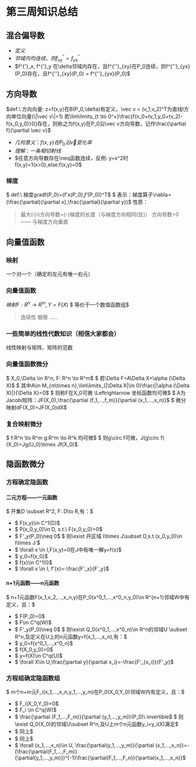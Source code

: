 # 第三周知识总结
## 混合偏导数
- $定义$
- $邻域内均连续，则f^{''}_{xy} = f^{''}_{yx}$
- $f^{'}_x, f^{'}_y 在\delta邻域内存在，且f^{''}_{xy}在P_0连续，则f^{''}_{yx}(P_0)存在，且f^{''}_{xy}(P_0) = f^{''}_{yx}(P_0)$
## 方向导数
$def.\ 方向向量:
z=f(x,y)在B(P_0,\delta)有定义，\vec v = (v_1,v_2)^T为直线l方向单位向量(\|\vec v\|=1)
若\lim\limits_{t \to 0^+}\frac{f(x_0+tv_1,y_0+tv_2)-f(x_0,y_0)}{t}存在，则称之为f(x,y)在P_0沿\vec v方向导数，记作\frac{\partial f}{\partial \vec v}$
- $几何意义：f(x,y)在P_0沿\vec v 变化率$
- $理解：一条相切射线$
- $任意方向导数存在\neq函数连续，反例:
y=x^2时f(x,y)=1(x>0),else:f(x,y)=0$
### 梯度
$ def.\ 梯度gradf(P_0)=(f'_x(P_0),f'_(P_0))^T$
$ 表示：梯度算子\nabla=(\frac{\partial}{\partial x},\frac{\partial}{\partial y})$
性质：
> 最大(小)方向导数=(-)梯度的长度（与梯度方向相同(反)）
> 方向导数=0 —— 与梯度方向垂直
## 向量值函数
### 映射
一个对一个（确定的左元有唯一右元）
### 向量值函数
$映射F: R^n \to R^m, Y=F(X)$
$ 等价于一个数值函数组$
> 连续性
> 极限
> ......
### 一些简单的线性代数知识（相信大家都会）
线性映射与矩阵、矩阵的范数
### 向量值函数微分
$ X_0,\Delta \in R^n, F: R^n \to R^m$
$ 若\Delta F=A\Delta X+\alpha (\Delta X)$
$ 其中A\in M_{m\times n},\lim\limits_{\|\Delta X\|\in 0}\frac{\|\alpha (\Delta X)\|}{\Delta X}=0$
$ 则称F在X_0可微 \Leftrightarrow 坐标函数均可微$
$ A为Jacobi矩阵：JF(X_0),\frac{\partial (f_1,...,f_m)}{\partial (x_1,...,x_n)}$
$ 微分映射dF(X_0)=JF(X_0)dX$
### 复合映射微分
$ f:R^n \to R^m g:R^m \to R^k 均可微$
$ 则g\circ f可微，J(g\circ f)(X_0)=Jg(U_0)\times Jf(X_0)$
## 隐函数微分
### 方程确定隐函数
#### 二元方程——一元函数
$ 开集D \subset R^2, F: D\to R,有：$
- $ F(x,y)\in C^1(D)$
- $ P(x_0,y_0)\in D, s.t.\ F(x_0,y_0)=0$
- $ F'_y(P_0)\neq 0$
$ 则\exist 开区域 I\times J\subset D,s.t.(x_0,y_0)\in I\times J:$
- $ \forall x \in I,F(x,y)=0在J中有唯一解y=f(x)$
- $ y_0=f(x_0)$
- $ f(x)\in C^1(I)$
- $ \forall x \in I, f'(x)=-\frac{F'_x}{F'_y}$
#### n+1元函数——n元函数
$ n+1元函数F(x_1,x_2,...,x_n,y)在P_0(x^0_1,...,x^0_n,y_0)\in R^{n+1}邻域W中有定义，且：$
- $ F(P_0)=0$
- $ F\in C^q(W)$
- $ F'_y(P_0)\neq 0$
$ 则\exist Q_0(x^0_1,...,x^0_n)\in R^n的邻域U \subset R^n,及定义在U上的n元函数y=f(x_1,...,x_n),有：$
- $ y_0=f(x^0_1,...,x^0_n)$
- $ f(X_0,y_0)=0$
- $ y=f(X)\in C^q(U)$
- $ \forall X\in U,\frac{\partial y}{\partial x_i}=-\frac{F'_{x_i}}{F'_y}$
### 方程组确定隐函数组
$ m个n+m元F_i(x_1,...,x_n,y_1,...,y_m)在P_0(X_0,Y_0)邻域W内有定义，且：$
- $ F_i(X_0,Y_0)=0$
- $ F_i \in C^q(W)$
- $ \frac{\partial (F_1,...,F_m)}{\partial (y_1,...,y_m)}(P_0)\ invertible$
$ 则\exist Q_0(X_0)的邻域U\subset R^n,及U上m个n元函数y_i=y_i(X)满足$
- $ 同上$
- $ 同上$
- $ \forall (x_1,...,x_n)\in U, \frac{\partial(y_1,...,y_m)}{\partial (x_1,...,x_n)}=-(\frac{\partial(F_1,...,F_m)}{\partial(y_1,...,y_m)})^{-1}\frac{\partial(F_1,...,F_n)}{\partial(x_1,...,x_n)}$